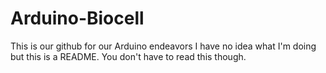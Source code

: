 # Arduino-Biocell
This is our github for our Arduino endeavors 
I have no idea what I'm doing but this is a README. You don't have to read this though.
